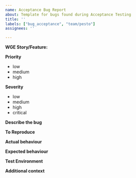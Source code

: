 ```yaml
---
name: Acceptance Bug Report
about: Template for bugs found during Acceptance Testing
title: ''
labels: ["bug_acceptance", "team/pesto"]
assignees: ''

---
```


<!-- which wge story/feature was being verified and which branch contains the changes. -->
**WGE Story/Feature:**


**Priority**
 - low
 - medium
 - high

**Severity**
 - low
 - medium
 - high
 - critical

<!-- A clear and concise description of what the bug is. -->
**Describe the bug**


<!-- Steps to reproduce the behaviour. -->
**To Reproduce**


<!-- A clear and concise description of the resulting behaviour. -->
**Actual behaviour**


<!-- A clear and concise description of what you expected to happen. -->
**Expected behaviour**


<!-- The url of the environment the feature was tested on. -->
**Test Environment**


<!-- Add any other context about the problem here. -->
**Additional context**
